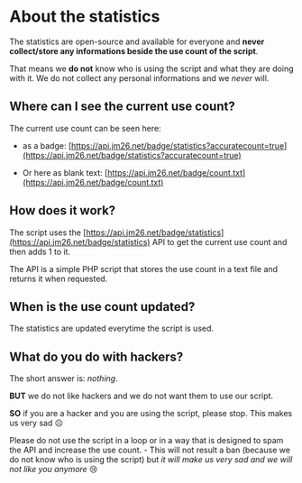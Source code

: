 # About the statistics

The statistics are open-source and available for everyone and **never collect/store any informations beside the use count of the script**.

That means we **do not** know who is using the script and what they are doing with it. We do not collect any personal informations and we *never* will.

## Where can I see the current use count?

The current use count can be seen here:

- as a badge: [https://api.jm26.net/badge/statistics?accuratecount=true](https://api.jm26.net/badge/statistics?accuratecount=true)

- Or here as blank text: [https://api.jm26.net/badge/count.txt](https://api.jm26.net/badge/count.txt)

## How does it work?

The script uses the [https://api.jm26.net/badge/statistics](https://api.jm26.net/badge/statistics) API to get the current use count and then adds 1 to it.

The API is a simple PHP script that stores the use count in a text file and returns it when requested.

## When is the use count updated?

The statistics are updated everytime the script is used.

## What do you do with hackers?

The short answer is: *nothing*.

**BUT** we do not like hackers and we do not want them to use our script.

**SO** if you are a hacker and you are using the script, please stop. This makes us very sad ☹️

Please do not use the script in a loop or in a way that is designed to spam the API and increase the use count. - This will not result a ban (because we do not know who is using the script) but *it will make us very sad and we will not like you anymore* 😢
